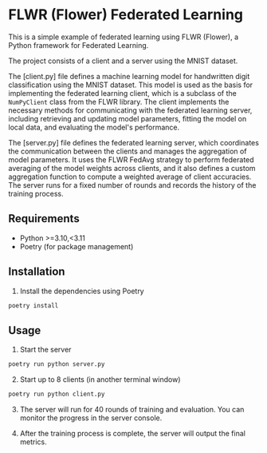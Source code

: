 # FLWR (Flower) Federated Learning

This is a simple example of federated learning using FLWR (Flower), a Python framework for Federated Learning.

The project consists of a client and a server using the MNIST dataset.

The [client.py] file defines a machine learning model for handwritten digit classification using the MNIST dataset. This model is used as the basis for implementing the federated learning client, which is a subclass of the `NumPyClient` class from the FLWR library. The client implements the necessary methods for communicating with the federated learning server, including retrieving and updating model parameters, fitting the model on local data, and evaluating the model's performance.

The [server.py] file defines the federated learning server, which coordinates the communication between the clients and manages the aggregation of model parameters. It uses the FLWR FedAvg strategy to perform federated averaging of the model weights across clients, and it also defines a custom aggregation function to compute a weighted average of client accuracies. The server runs for a fixed number of rounds and records the history of the training process.

## Requirements

- Python >=3.10,<3.11
- Poetry (for package management)

## Installation

1. Install the dependencies using Poetry

```sh
poetry install
```

## Usage

1. Start the server

```sh
poetry run python server.py
```

2. Start up to 8 clients (in another terminal window)

```sh
poetry run python client.py
```

3. The server will run for 40 rounds of training and evaluation. You can monitor the progress in the server console.

4. After the training process is complete, the server will output the final metrics.
